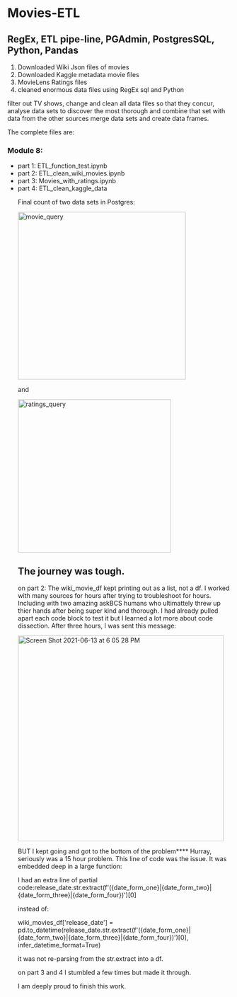 # Movies-ETL


## RegEx, ETL pipe-line, PGAdmin, PostgresSQL, Python, Pandas

1) Downloaded Wiki Json files of movies
2) Downloaded Kaggle metadata movie files
3) MovieLens Ratings files
4) cleaned enormous data files using RegEx sql and Python

filter out TV shows, change and clean all data files so that they
concur, analyse data sets to discover the most thorough and combine 
that set with data from the other sources
merge data sets and create data frames. 

The complete files are: 
### Module 8: 
<ul>
<li> part 1: ETL_function_test.ipynb </li>
<li> part 2: ETL_clean_wiki_movies.ipynb </li>
<li> part 3: Movies_with_ratings.ipynb </li>
<li> part 4: ETL_clean_kaggle_data </li>


Final count of two data sets in Postgres: 

<img width="379" alt="movie_query" src="https://user-images.githubusercontent.com/14239715/121823678-d662bd80-cc74-11eb-8099-c473f194ffd7.png">


and 

<img width="346" alt="ratings_query" src="https://user-images.githubusercontent.com/14239715/121823848-cb5c5d00-cc75-11eb-8868-e06bca7cd7a7.png">


  
  
## The journey was tough. 
on part 2: The wiki_movie_df kept printing out as a list, not a df. I worked with many sources for hours after trying to troubleshoot for hours. Including with two amazing askBCS humans who ultimattely threw up thier hands after being super kind and thorough. I had already pulled apart each code block to test it but I learned a lot more about code dissection. After three hours, I was sent this message: 
  
  <img width="465" alt="Screen Shot 2021-06-13 at 6 05 28 PM" src="https://user-images.githubusercontent.com/14239715/121823242-065c9180-cc72-11eb-9941-af2f8e9daa7e.png">

BUT I kept going and got to the bottom of the problem**** Hurray, seriously was a 15 hour problem. This line of code was the issue. It was embedded deep in a large function: 

I had an extra line of partial code:release_date.str.extract(f'({date_form_one}|{date_form_two}|{date_form_three}|{date_form_four})')[0]

instead of:  

wiki_movies_df['release_date'] = pd.to_datetime(release_date.str.extract(f'({date_form_one}|{date_form_two}|{date_form_three}|{date_form_four})')[0], infer_datetime_format=True)

it was not re-parsing from the str.extract into a df.

on part 3 and 4 I stumbled a few times but made it through. 

I am deeply proud to finish this work. 
